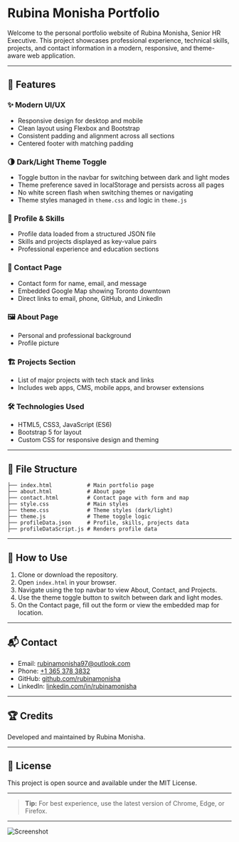 # Rubina Monisha Portfolio

Welcome to the personal portfolio website of Rubina Monisha, Senior HR Executive. This project showcases professional experience, technical skills, projects, and contact information in a modern, responsive, and theme-aware web application.

---

## 🚀 Features

### ✨ Modern UI/UX
- Responsive design for desktop and mobile
- Clean layout using Flexbox and Bootstrap
- Consistent padding and alignment across all sections
- Centered footer with matching padding

### 🌗 Dark/Light Theme Toggle
- Toggle button in the navbar for switching between dark and light modes
- Theme preference saved in localStorage and persists across all pages
- No white screen flash when switching themes or navigating
- Theme styles managed in `theme.css` and logic in `theme.js`

### 📄 Profile & Skills
- Profile data loaded from a structured JSON file
- Skills and projects displayed as key-value pairs
- Professional experience and education sections

### 📍 Contact Page
- Contact form for name, email, and message
- Embedded Google Map showing Toronto downtown
- Direct links to email, phone, GitHub, and LinkedIn

### 🖼️ About Page
- Personal and professional background
- Profile picture

### 🏗️ Projects Section
- List of major projects with tech stack and links
- Includes web apps, CMS, mobile apps, and browser extensions

### 🛠️ Technologies Used
- HTML5, CSS3, JavaScript (ES6)
- Bootstrap 5 for layout
- Custom CSS for responsive design and theming

---

## 📁 File Structure

```
├── index.html           # Main portfolio page
├── about.html           # About page
├── contact.html         # Contact page with form and map
├── style.css            # Main styles
├── theme.css            # Theme styles (dark/light)
├── theme.js             # Theme toggle logic
├── profileData.json     # Profile, skills, projects data
├── profileDataScript.js # Renders profile data
```

---

## 📝 How to Use

1. Clone or download the repository.
2. Open `index.html` in your browser.
3. Navigate using the top navbar to view About, Contact, and Projects.
4. Use the theme toggle button to switch between dark and light modes.
5. On the Contact page, fill out the form or view the embedded map for location.

---

## 📬 Contact

- Email: [rubinamonisha97@outlook.com](mailto:rubinamonisha97@outlook.com)
- Phone: [+1 365 378 3832](tel:+13653783832)
- GitHub: [github.com/rubinamonisha](https://github.com/rubinamonisha)
- LinkedIn: [linkedin.com/in/rubinamonisha ](https://www.linkedin.com/in/rubinamonisha)

---

## 🏆 Credits

Developed and maintained by Rubina Monisha.

---

## 📜 License

This project is open source and available under the MIT License.

---

> **Tip:** For best experience, use the latest version of Chrome, Edge, or Firefox.

---

![Screenshot](images/profilepic.JPG)